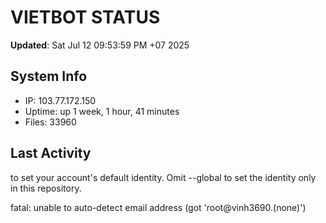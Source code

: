 # VIETBOT STATUS
**Updated**: Sat Jul 12 09:53:59 PM +07 2025

## System Info
- IP: 103.77.172.150
- Uptime: up 1 week, 1 hour, 41 minutes
- Files: 33960

## Last Activity

to set your account's default identity.
Omit --global to set the identity only in this repository.

fatal: unable to auto-detect email address (got 'root@vinh3690.(none)')

